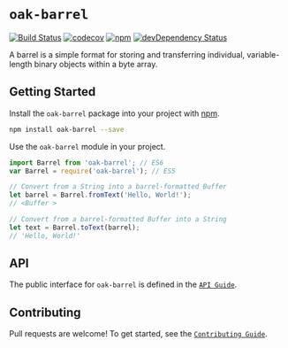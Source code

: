 # `oak-barrel`

[![Build Status](https://travis-ci.org/oak-database/oak-barrel.svg)](https://travis-ci.org/oak-database/oak-barrel)
[![codecov](https://codecov.io/gh/oak-database/oak-barrel/branch/master/graph/badge.svg)](https://codecov.io/gh/oak-database/oak-barrel)
[![npm](https://img.shields.io/npm/v/oak-barrel.svg)](https://www.npmjs.com/package/oak-barrel)
[![devDependency Status](https://david-dm.org/oak-database/oak-barrel/status.svg)](https://david-dm.org/oak-database/oak-barrel)

A barrel is a simple format for storing and transferring individual, variable-length binary objects within a byte array.

## Getting Started

Install the `oak-barrel` package into your project with [npm](https://www.npmjs.com/).

```bash
npm install oak-barrel --save
```

Use the `oak-barrel` module in your project.

```javascript
import Barrel from 'oak-barrel'; // ES6
var Barrel = require('oak-barrel'); // ES5

// Convert from a String into a barrel-formatted Buffer
let barrel = Barrel.fromText('Hello, World!');
// <Buffer >

// Convert from a barrel-formatted Buffer into a String
let text = Barrel.toText(barrel);
// 'Hello, World!'
```

## API

The public interface for `oak-barrel` is defined in the [`API Guide`](https://github.com/oak-database/oak-barrel/blob/master/docs/api.md).

## Contributing

Pull requests are welcome! To get started, see the [`Contributing Guide`](https://github.com/oak-database/oak-barrel/blob/master/contributing.md).
